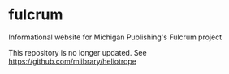 # fulcrum
Informational website for Michigan Publishing's Fulcrum project

This repository is no longer updated. See https://github.com/mlibrary/heliotrope
